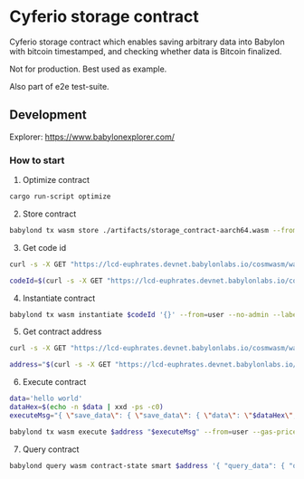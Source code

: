 # Cyferio storage contract

Cyferio storage contract which enables saving arbitrary data into Babylon with bitcoin timestamped, and checking
whether data is Bitcoin finalized.

Not for production. Best used as example.

Also part of e2e test-suite.

## Development

Explorer: https://www.babylonexplorer.com/

### How to start

1. Optimize contract
```bash
cargo run-script optimize
```

2. Store contract
```bash
babylond tx wasm store ./artifacts/storage_contract-aarch64.wasm --from=user --gas=auto --gas-prices=1ubbn --gas-adjustment=1.3 --chain-id="euphrates-0.5.0" -b=sync --yes --log_format=json --node=https://rpc-euphrates.devnet.babylonlabs.io
```

3. Get code id
```bash
curl -s -X GET "https://lcd-euphrates.devnet.babylonlabs.io/cosmwasm/wasm/v1/code" -H "accept: application/json" | jq -r '.'

codeId=$(curl -s -X GET "https://lcd-euphrates.devnet.babylonlabs.io/cosmwasm/wasm/v1/code" -H "accept: application/json" | jq -r '.code_infos[-1].code_id'); echo $codeId
```

4. Instantiate contract
```bash
babylond tx wasm instantiate $codeId '{}' --from=user --no-admin --label="cyferio_storage" --gas-prices=1ubbn --gas-adjustment=1.3 --chain-id="euphrates-0.5.0" -b=sync --yes --log_format=json --node=https://rpc-euphrates.devnet.babylonlabs.io
```

5. Get contract address
```bash
curl -s -X GET "https://lcd-euphrates.devnet.babylonlabs.io/cosmwasm/wasm/v1/code/$codeId/contracts" -H "accept: application/json" | jq -r '.'
```

```bash
address="$(curl -s -X GET "https://lcd-euphrates.devnet.babylonlabs.io/cosmwasm/wasm/v1/code/$codeId/contracts" -H "accept: application/json" | jq -r '.contracts[-1]')"; echo $address
```

6. Execute contract
```bash
data='hello world'
dataHex=$(echo -n $data | xxd -ps -c0)
executeMsg="{ \"save_data\": { \"save_data\": { \"data\": \"$dataHex\", \"da_height\": 0 } } }"; echo $executeMsg

babylond tx wasm execute $address "$executeMsg" --from=user --gas-prices=1ubbn --gas-adjustment=1.3 --chain-id="euphrates-0.5.0" -b=sync --yes --log_format=json --node=https://rpc-euphrates.devnet.babylonlabs.io
```

7. Query contract
```bash
babylond query wasm contract-state smart $address '{ "query_data": { "query_data": { "da_height": 0 } } }' --node=https://rpc-euphrates.devnet.babylonlabs.io -o json | jq -r '.'
```